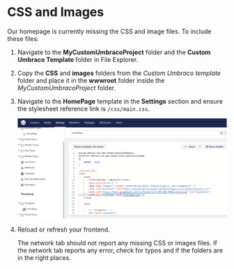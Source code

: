 # CSS and Images

Our homepage is currently missing the CSS and image files. To include these files:

1. Navigate to the **MyCustomUmbracoProject** folder and the **Custom Umbraco Template** folder in File Explorer.
2. Copy the **CSS** and **images** folders from the _Custom Umbraco template_ folder and place it in the **wwwroot** folder inside the _MyCustomUmbracoProject_ folder.
3. Navigate to the **HomePage** template in the **Settings** section and ensure the stylesheet reference link is `/css/main.css`.

    ![Stylesheet reference](images/Master-Template-new.png)
4. Reload or refresh your frontend.

    The network tab should not report any missing CSS or images files. If the network tab reports any error, check for typos and if the folders are in the right places.
